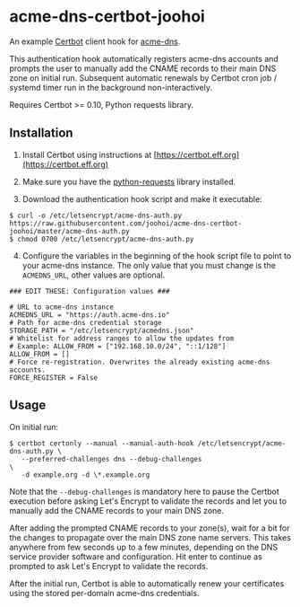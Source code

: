 # acme-dns-certbot-joohoi

An example [Certbot](https://certbot.eff.org) client hook for [acme-dns](https://github.com/joohoi/acme-dns). 

This authentication hook automatically registers acme-dns accounts and prompts the user to manually add the CNAME records to their main DNS zone on initial run. Subsequent automatic renewals by Certbot cron job / systemd timer run in the background non-interactively.

Requires Certbot >= 0.10, Python requests library.

## Installation

1) Install Certbot using instructions at [https://certbot.eff.org](https://certbot.eff.org)

2) Make sure you have the [python-requests](http://docs.python-requests.org/en/master/) library installed.

3) Download the authentication hook script and make it executable:
```
$ curl -o /etc/letsencrypt/acme-dns-auth.py https://raw.githubusercontent.com/joohoi/acme-dns-certbot-joohoi/master/acme-dns-auth.py
$ chmod 0700 /etc/letsencrypt/acme-dns-auth.py
```

4) Configure the variables in the beginning of the hook script file to point to your acme-dns instance. The only value that you must change is the `ACMEDNS_URL`, other values are optional.
```
### EDIT THESE: Configuration values ###

# URL to acme-dns instance
ACMEDNS_URL = "https://auth.acme-dns.io"
# Path for acme-dns credential storage
STORAGE_PATH = "/etc/letsencrypt/acmedns.json"
# Whitelist for address ranges to allow the updates from
# Example: ALLOW_FROM = ["192.168.10.0/24", "::1/128"]
ALLOW_FROM = []
# Force re-registration. Overwrites the already existing acme-dns accounts.
FORCE_REGISTER = False
```

## Usage

On initial run:
```
$ certbot certonly --manual --manual-auth-hook /etc/letsencrypt/acme-dns-auth.py \
   --preferred-challenges dns --debug-challenges                                 \
   -d example.org -d \*.example.org
```
Note that the `--debug-challenges` is mandatory here to pause the Certbot execution before asking Let's Encrypt to validate the records and let you to manually add the CNAME records to your main DNS zone.

After adding the prompted CNAME records to your zone(s), wait for a bit for the changes to propagate over the main DNS zone name servers. This takes anywhere from few seconds up to a few minutes, depending on the DNS service provider software and configuration. Hit enter to continue as prompted to ask Let's Encrypt to validate the records.

After the initial run, Certbot is able to automatically renew your certificates using the stored per-domain acme-dns credentials. 
